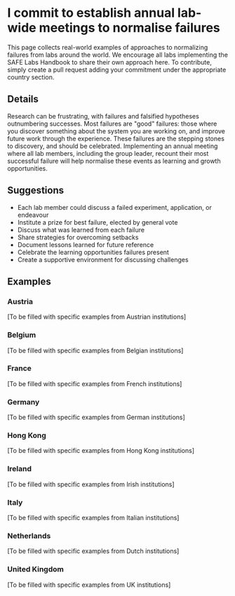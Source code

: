 # I commit to establish annual lab-wide meetings to normalise failures

This page collects real-world examples of approaches to normalizing failures from labs around the world. We encourage all labs implementing the SAFE Labs Handbook to share their own approach here. To contribute, simply create a pull request adding your commitment under the appropriate country section.

## Details
Research can be frustrating, with failures and falsified hypotheses outnumbering successes. Most failures are "good" failures: those where you discover something about the system you are working on, and improve future work through the experience. These failures are the stepping stones to discovery, and should be celebrated. Implementing an annual meeting where all lab members, including the group leader, recount their most successful failure will help normalise these events as learning and growth opportunities.

## Suggestions
- Each lab member could discuss a failed experiment, application, or endeavour
- Institute a prize for best failure, elected by general vote
- Discuss what was learned from each failure
- Share strategies for overcoming setbacks
- Document lessons learned for future reference
- Celebrate the learning opportunities failures present
- Create a supportive environment for discussing challenges

## Examples

### Austria
[To be filled with specific examples from Austrian institutions]

### Belgium
[To be filled with specific examples from Belgian institutions]

### France
[To be filled with specific examples from French institutions]

### Germany
[To be filled with specific examples from German institutions]

### Hong Kong
[To be filled with specific examples from Hong Kong institutions]

### Ireland
[To be filled with specific examples from Irish institutions]

### Italy
[To be filled with specific examples from Italian institutions]

### Netherlands
[To be filled with specific examples from Dutch institutions]

### United Kingdom
[To be filled with specific examples from UK institutions]
